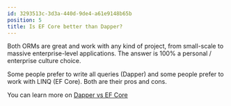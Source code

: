 ```yaml
---
id: 3293513c-3d3a-440d-9de4-a61e9148b65b
position: 5
title: Is EF Core better than Dapper?
---
```


Both ORMs are great and work with any kind of project, from small-scale to massive enterprise-level applications. The answer is 100% a personal / enterprise culture choice.

Some people prefer to write all queries (Dapper) and some people prefer to work with LINQ (EF Core). Both are their pros and cons.

You can learn more on [Dapper vs EF Core](https://www.learndapper.com/dapper-vs-entity-framework)